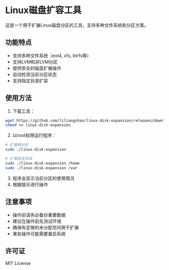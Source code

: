 # Linux磁盘扩容工具

这是一个用于扩展Linux磁盘分区的工具，支持多种文件系统和分区方案。

## 功能特点

- 支持多种文件系统（ext4, xfs, btrfs等）
- 支持LVM和非LVM分区
- 提供安全的磁盘扩展操作
- 自动检测当前分区状态
- 支持指定目录扩容

## 使用方法

1. 下载工具：
```bash
wget https://github.com/liliangshan/linux-disk-expansion/releases/download/1.0.0/linux-disk-expansion
chmod +x linux-disk-expansion
```

2. 以root权限运行程序：
```bash
# 扩展根分区
sudo ./linux-disk-expansion

# 扩展指定目录
sudo ./linux-disk-expansion /home
sudo ./linux-disk-expansion /var
```

3. 程序会显示当前分区的使用情况
4. 根据提示进行操作

## 注意事项

- 操作前请务必备份重要数据
- 建议在操作前先测试环境
- 确保有足够的未分配空间用于扩展
- 某些操作可能需要重启系统

## 许可证

MIT License 